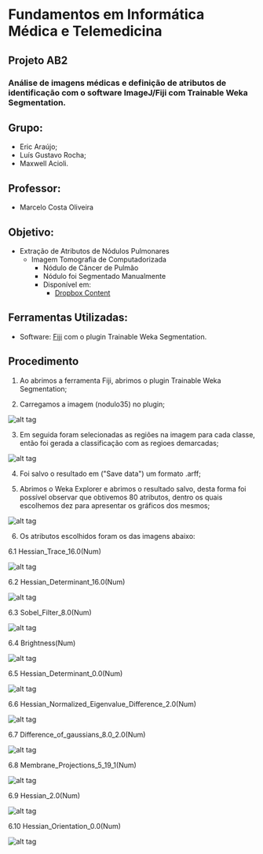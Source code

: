 # Fundamentos em Informática Médica e Telemedicina

## Projeto AB2

### Análise de imagens médicas e definição de atributos de identificação com o software ImageJ/Fiji com Trainable Weka Segmentation.

## Grupo:
* Eric Araújo;
* Luís Gustavo Rocha;
* Maxwell Acioli.

## Professor:
* Marcelo Costa Oliveira

## Objetivo:

* Extração de Atributos de Nódulos Pulmonares
  * Imagem Tomografia de Computadorizada
    * Nódulo de Câncer de Pulmão
    * Nódulo foi Segmentado Manualmente
    * Disponível em:
      * [Dropbox Content](https://dl.dropboxusercontent.com/u/11507361/noduloSegmentado.tar)

## Ferramentas Utilizadas:

* Software: [Fiji](https://fiji.sc/) com o plugin Trainable Weka Segmentation.

## Procedimento

1. Ao abrimos a ferramenta Fiji, abrimos o plugin Trainable Weka Segmentation;

2. Carregamos a imagem (nodulo35) no plugin;

  ![alt tag](https://github.com/LedZeck/telemedicina2016-1/blob/master/Image-nodulo.PNG)

3. Em seguida foram selecionadas as regiões na imagem para cada classe, então foi gerada a classificação com as regioes demarcadas;

  ![alt tag](https://github.com/LedZeck/telemedicina2016-1/blob/master/Image-1.PNG)

4. Foi salvo o resultado em ("Save data") um formato .arff;

5. Abrimos o Weka Explorer e abrimos o resultado salvo, desta forma foi possível observar que obtivemos 80 atributos, dentro os quais escolhemos dez para apresentar os gráficos dos mesmos;

  ![alt tag](https://github.com/LedZeck/telemedicina2016-1/blob/master/Image-0.PNG)

6. Os atributos escolhidos foram os das imagens abaixo:

  6.1 Hessian_Trace_16.0(Num)

  ![alt tag](https://github.com/LedZeck/telemedicina2016-1/blob/master/Images/Image-2.PNG)

  6.2 Hessian_Determinant_16.0(Num)

  ![alt tag](https://github.com/LedZeck/telemedicina2016-1/blob/master/Images/Image-3.PNG)

  6.3 Sobel_Filter_8.0(Num)

  ![alt tag](https://github.com/LedZeck/telemedicina2016-1/blob/master/Images/Image-4.PNG)

  6.4 Brightness(Num)

  ![alt tag](https://github.com/LedZeck/telemedicina2016-1/blob/master/Images/Image-5.PNG)

  6.5 Hessian_Determinant_0.0(Num)

  ![alt tag](https://github.com/LedZeck/telemedicina2016-1/blob/master/Images/Image-6.PNG)

  6.6 Hessian_Normalized_Eigenvalue_Difference_2.0(Num)

  ![alt tag](https://github.com/LedZeck/telemedicina2016-1/blob/master/Images/Image-7.PNG)

  6.7 Difference_of_gaussians_8.0_2.0(Num)

  ![alt tag](https://github.com/LedZeck/telemedicina2016-1/blob/master/Images/Image-8.PNG)

  6.8 Membrane_Projections_5_19_1(Num)

  ![alt tag](https://github.com/LedZeck/telemedicina2016-1/blob/master/Images/Image-9.PNG)

  6.9 Hessian_2.0(Num)

  ![alt tag](https://github.com/LedZeck/telemedicina2016-1/blob/master/Images/Image-10.PNG)

  6.10 Hessian_Orientation_0.0(Num)

  ![alt tag](https://github.com/LedZeck/telemedicina2016-1/blob/master/Images/Image-11.PNG)
